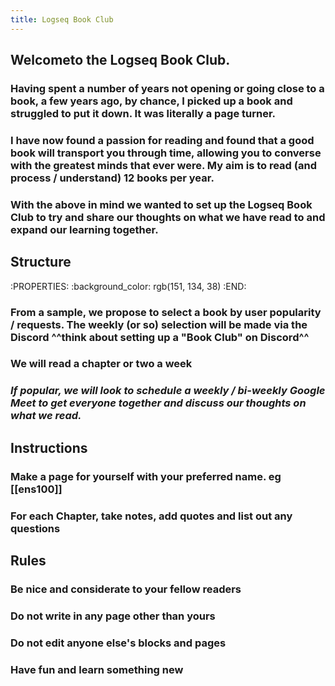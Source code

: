 ```yaml
---
title: Logseq Book Club
---
```


## Welcometo the Logseq Book Club.
### Having spent a number of years not opening or going close to a book, a few years ago, by chance, I picked up a book and struggled to put it down. It was literally a page turner.
### I have now found a passion for reading and found that a good book will transport you through time, allowing you to converse with the greatest minds that ever were. My aim is to read (and process / understand) 12 books per year.
### With the above in mind we wanted to set up the Logseq Book Club to try and share our thoughts on what we have read to and expand our learning together.
## Structure
:PROPERTIES:
:background_color: rgb(151, 134, 38)
:END:
### From a sample, we propose to select a book by user popularity / requests. The weekly (or so) selection will be made via the Discord ^^think about setting up a "Book Club" on Discord^^
### We will read a chapter or two a week
### _If popular, we will look to schedule a weekly / bi-weekly Google Meet to get everyone together and discuss our thoughts on what we read._
## Instructions
### Make a page for yourself with your preferred name. eg [[ens100]]
### For each Chapter, take notes, add quotes and list out any questions
###
## Rules
### Be nice and considerate to your fellow readers
### Do not write in any page other than yours
### Do not edit anyone else's blocks and pages
### Have fun and learn something new
